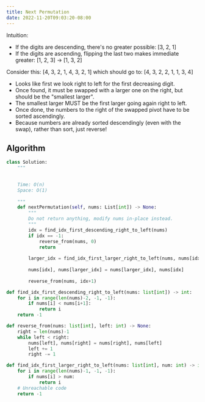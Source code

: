 ```yaml
---
title: Next Permutation
date: 2022-11-20T09:03:20-08:00
---
```


Intuition:

- If the digits are descending, there's no greater possible: [3, 2, 1]
- If the digits are ascending, flipping the last two makes immediate greater: [1, 2, 3] -> [1, 3, 2]

Consider this:
[4, 3, 2, 1, 4, 3, 2, 1] which should go to: [4, 3, 2, 2, 1, 1, 3, 4]

- Looks like first we look right to left for the first decreasing digit.
- Once found, it must be swapped with a larger one on the right, but should be the "smallest larger".
- The smallest larger MUST be the first larger going again right to left.
- Once done, the numbers to the right of the swapped pivot have to be sorted ascendingly.
- Because numbers are already sorted descendingly (even with the swap), rather than sort, just reverse!

## Algorithm

```python
class Solution:
    """

    
    Time: O(n)
    Space: O(1)
    
    """
    def nextPermutation(self, nums: List[int]) -> None:
        """
        Do not return anything, modify nums in-place instead.
        """
        idx = find_idx_first_descending_right_to_left(nums)
        if idx == -1:
            reverse_from(nums, 0)
            return
        
        larger_idx = find_idx_first_larger_right_to_left(nums, nums[idx])
        
        nums[idx], nums[larger_idx] = nums[larger_idx], nums[idx]
        
        reverse_from(nums, idx+1)

def find_idx_first_descending_right_to_left(nums: list[int]) -> int:
    for i in range(len(nums)-2, -1, -1):
        if nums[i] < nums[i+1]:
            return i
    return -1

def reverse_from(nums: list[int], left: int) -> None:
    right = len(nums)-1
    while left < right:
        nums[left], nums[right] = nums[right], nums[left]
        left += 1
        right -= 1

def find_idx_first_larger_right_to_left(nums: list[int], num: int) -> int:
    for i in range(len(nums)-1, -1, -1):
        if nums[i] > num:
            return i
    # Unreachable code
    return -1

```


